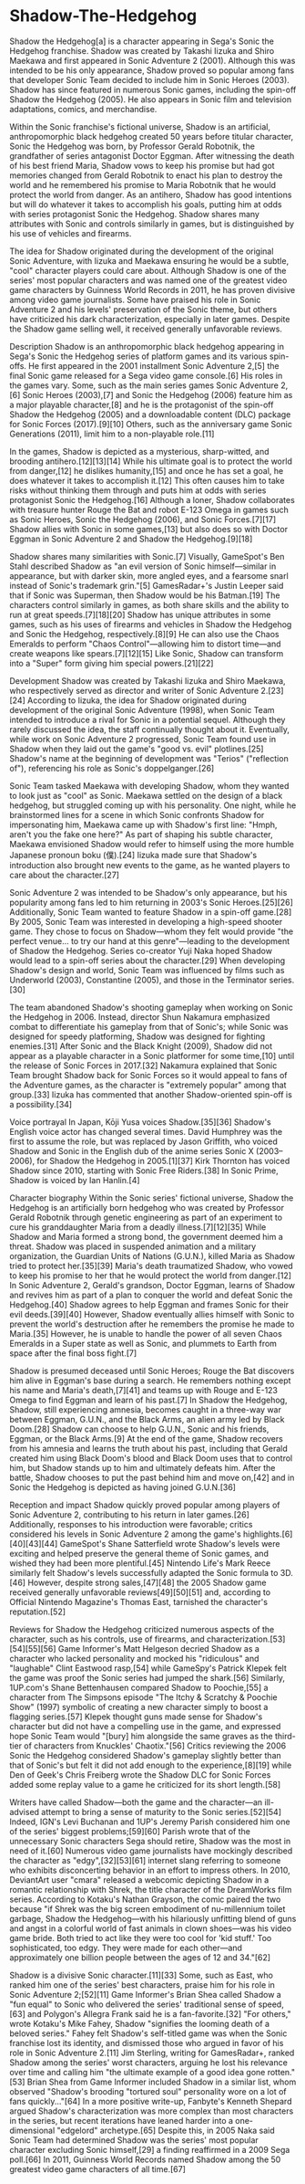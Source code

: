 # Shadow-The-Hedgehog

Shadow the Hedgehog[a] is a character appearing in Sega's Sonic the Hedgehog franchise. Shadow was created by Takashi Iizuka and Shiro Maekawa and first appeared in Sonic Adventure 2 (2001). Although this was intended to be his only appearance, Shadow proved so popular among fans that developer Sonic Team decided to include him in Sonic Heroes (2003). Shadow has since featured in numerous Sonic games, including the spin-off Shadow the Hedgehog (2005). He also appears in Sonic film and television adaptations, comics, and merchandise.

Within the Sonic franchise's fictional universe, Shadow is an artificial, anthropomorphic black hedgehog created 50 years before titular character, Sonic the Hedgehog was born, by Professor Gerald Robotnik, the grandfather of series antagonist Doctor Eggman. After witnessing the death of his best friend Maria, Shadow vows to keep his promise but had got memories changed from Gerald Robotnik to enact his plan to destroy the world and he remembered his promise to Maria Robotnik that he would protect the world from danger. As an antihero, Shadow has good intentions but will do whatever it takes to accomplish his goals, putting him at odds with series protagonist Sonic the Hedgehog. Shadow shares many attributes with Sonic and controls similarly in games, but is distinguished by his use of vehicles and firearms.

The idea for Shadow originated during the development of the original Sonic Adventure, with Iizuka and Maekawa ensuring he would be a subtle, "cool" character players could care about. Although Shadow is one of the series' most popular characters and was named one of the greatest video game characters by Guinness World Records in 2011, he has proven divisive among video game journalists. Some have praised his role in Sonic Adventure 2 and his levels' preservation of the Sonic theme, but others have criticized his dark characterization, especially in later games. Despite the Shadow game selling well, it received generally unfavorable reviews.

Description
Shadow is an anthropomorphic black hedgehog appearing in Sega's Sonic the Hedgehog series of platform games and its various spin-offs. He first appeared in the 2001 installment Sonic Adventure 2,[5] the final Sonic game released for a Sega video game console.[6] His roles in the games vary. Some, such as the main series games Sonic Adventure 2,[6] Sonic Heroes (2003),[7] and Sonic the Hedgehog (2006) feature him as a major playable character,[8] and he is the protagonist of the spin-off Shadow the Hedgehog (2005) and a downloadable content (DLC) package for Sonic Forces (2017).[9][10] Others, such as the anniversary game Sonic Generations (2011), limit him to a non-playable role.[11]

In the games, Shadow is depicted as a mysterious, sharp-witted, and brooding antihero.[12][13][14] While his ultimate goal is to protect the world from danger,[12] he dislikes humanity,[15] and once he has set a goal, he does whatever it takes to accomplish it.[12] This often causes him to take risks without thinking them through and puts him at odds with series protagonist Sonic the Hedgehog.[16] Although a loner, Shadow collaborates with treasure hunter Rouge the Bat and robot E-123 Omega in games such as Sonic Heroes, Sonic the Hedgehog (2006), and Sonic Forces.[7][17] Shadow allies with Sonic in some games,[13] but also does so with Doctor Eggman in Sonic Adventure 2 and Shadow the Hedgehog.[9][18]

Shadow shares many similarities with Sonic.[7] Visually, GameSpot's Ben Stahl described Shadow as "an evil version of Sonic himself—similar in appearance, but with darker skin, more angled eyes, and a fearsome snarl instead of Sonic's trademark grin."[5] GamesRadar+'s Justin Leeper said that if Sonic was Superman, then Shadow would be his Batman.[19] The characters control similarly in games, as both share skills and the ability to run at great speeds.[7][18][20] Shadow has unique attributes in some games, such as his uses of firearms and vehicles in Shadow the Hedgehog and Sonic the Hedgehog, respectively.[8][9] He can also use the Chaos Emeralds to perform "Chaos Control"—allowing him to distort time—and create weapons like spears.[7][12][15] Like Sonic, Shadow can transform into a "Super" form giving him special powers.[21][22]

Development
Shadow was created by Takashi Iizuka and Shiro Maekawa, who respectively served as director and writer of Sonic Adventure 2.[23][24] According to Iizuka, the idea for Shadow originated during development of the original Sonic Adventure (1998), when Sonic Team intended to introduce a rival for Sonic in a potential sequel. Although they rarely discussed the idea, the staff continually thought about it. Eventually, while work on Sonic Adventure 2 progressed, Sonic Team found use in Shadow when they laid out the game's "good vs. evil" plotlines.[25] Shadow's name at the beginning of development was "Terios" ("reflection of"), referencing his role as Sonic's doppelganger.[26]

Sonic Team tasked Maekawa with developing Shadow, whom they wanted to look just as "cool" as Sonic. Maekawa settled on the design of a black hedgehog, but struggled coming up with his personality. One night, while he brainstormed lines for a scene in which Sonic confronts Shadow for impersonating him, Maekawa came up with Shadow's first line: "Hmph, aren't you the fake one here?" As part of shaping his subtle character, Maekawa envisioned Shadow would refer to himself using the more humble Japanese pronoun boku (僕).[24] Iizuka made sure that Shadow's introduction also brought new events to the game, as he wanted players to care about the character.[27]

Sonic Adventure 2 was intended to be Shadow's only appearance, but his popularity among fans led to him returning in 2003's Sonic Heroes.[25][26] Additionally, Sonic Team wanted to feature Shadow in a spin-off game.[28] By 2005, Sonic Team was interested in developing a high-speed shooter game. They chose to focus on Shadow—whom they felt would provide "the perfect venue... to try our hand at this genre"—leading to the development of Shadow the Hedgehog. Series co-creator Yuji Naka hoped Shadow would lead to a spin-off series about the character.[29] When developing Shadow's design and world, Sonic Team was influenced by films such as Underworld (2003), Constantine (2005), and those in the Terminator series.[30]

The team abandoned Shadow's shooting gameplay when working on Sonic the Hedgehog in 2006. Instead, director Shun Nakamura emphasized combat to differentiate his gameplay from that of Sonic's; while Sonic was designed for speedy platforming, Shadow was designed for fighting enemies.[31] After Sonic and the Black Knight (2009), Shadow did not appear as a playable character in a Sonic platformer for some time,[10] until the release of Sonic Forces in 2017.[32] Nakamura explained that Sonic Team brought Shadow back for Sonic Forces so it would appeal to fans of the Adventure games, as the character is "extremely popular" among that group.[33] Iizuka has commented that another Shadow-oriented spin-off is a possibility.[34]

Voice portrayal
In Japan, Kōji Yusa voices Shadow.[35][36] Shadow's English voice actor has changed several times. David Humphrey was the first to assume the role, but was replaced by Jason Griffith, who voiced Shadow and Sonic in the English dub of the anime series Sonic X (2003–2006), for Shadow the Hedgehog in 2005.[1][37] Kirk Thornton has voiced Shadow since 2010, starting with Sonic Free Riders.[38] In Sonic Prime, Shadow is voiced by Ian Hanlin.[4]

Character biography
Within the Sonic series' fictional universe, Shadow the Hedgehog is an artificially born hedgehog who was created by Professor Gerald Robotnik through genetic engineering as part of an experiment to cure his granddaughter Maria from a deadly illness.[7][12][35] While Shadow and Maria formed a strong bond, the government deemed him a threat. Shadow was placed in suspended animation and a military organization, the Guardian Units of Nations (G.U.N.), killed Maria as Shadow tried to protect her.[35][39] Maria's death traumatized Shadow, who vowed to keep his promise to her that he would protect the world from danger.[12] In Sonic Adventure 2, Gerald's grandson, Doctor Eggman, learns of Shadow and revives him as part of a plan to conquer the world and defeat Sonic the Hedgehog.[40] Shadow agrees to help Eggman and frames Sonic for their evil deeds.[39][40] However, Shadow eventually allies himself with Sonic to prevent the world's destruction after he remembers the promise he made to Maria.[35] However, he is unable to handle the power of all seven Chaos Emeralds in a Super state as well as Sonic, and plummets to Earth from space after the final boss fight.[7]

Shadow is presumed deceased until Sonic Heroes; Rouge the Bat discovers him alive in Eggman's base during a search. He remembers nothing except his name and Maria's death,[7][41] and teams up with Rouge and E-123 Omega to find Eggman and learn of his past.[7] In Shadow the Hedgehog, Shadow, still experiencing amnesia, becomes caught in a three-way war between Eggman, G.U.N., and the Black Arms, an alien army led by Black Doom.[28] Shadow can choose to help G.U.N., Sonic and his friends, Eggman, or the Black Arms.[9] At the end of the game, Shadow recovers from his amnesia and learns the truth about his past, including that Gerald created him using Black Doom's blood and Black Doom uses that to control him, but Shadow stands up to him and ultimately defeats him. After the battle, Shadow chooses to put the past behind him and move on,[42] and in Sonic the Hedgehog is depicted as having joined G.U.N.[36]

Reception and impact
Shadow quickly proved popular among players of Sonic Adventure 2, contributing to his return in later games.[26] Additionally, responses to his introduction were favorable; critics considered his levels in Sonic Adventure 2 among the game's highlights.[6][40][43][44] GameSpot's Shane Satterfield wrote Shadow's levels were exciting and helped preserve the general theme of Sonic games, and wished they had been more plentiful.[45] Nintendo Life's Mark Reece similarly felt Shadow's levels successfully adapted the Sonic formula to 3D.[46] However, despite strong sales,[47][48] the 2005 Shadow game received generally unfavorable reviews[49][50][51] and, according to Official Nintendo Magazine's Thomas East, tarnished the character's reputation.[52]

Reviews for Shadow the Hedgehog criticized numerous aspects of the character, such as his controls, use of firearms, and characterization.[53][54][55][56] Game Informer's Matt Helgeson decried Shadow as a character who lacked personality and mocked his "ridiculous" and "laughable" Clint Eastwood rasp,[54] while GameSpy's Patrick Klepek felt the game was proof the Sonic series had jumped the shark.[56] Similarly, 1UP.com's Shane Bettenhausen compared Shadow to Poochie,[55] a character from The Simpsons episode "The Itchy & Scratchy & Poochie Show" (1997) symbolic of creating a new character simply to boost a flagging series.[57] Klepek thought guns made sense for Shadow's character but did not have a compelling use in the game, and expressed hope Sonic Team would "[bury] him alongside the same graves as the third-tier of characters from Knuckles' Chaotix."[56] Critics reviewing the 2006 Sonic the Hedgehog considered Shadow's gameplay slightly better than that of Sonic's but felt it did not add enough to the experience,[8][19] while Den of Geek's Chris Freiberg wrote the Shadow DLC for Sonic Forces added some replay value to a game he criticized for its short length.[58]

Writers have called Shadow—both the game and the character—an ill-advised attempt to bring a sense of maturity to the Sonic series.[52][54] Indeed, IGN's Levi Buchanan and 1UP's Jeremy Parish considered him one of the series' biggest problems;[59][60] Parish wrote that of the unnecessary Sonic characters Sega should retire, Shadow was the most in need of it.[60] Numerous video game journalists have mockingly described the character as "edgy",[32][53][61] internet slang referring to someone who exhibits disconcerting behavior in an effort to impress others. In 2010, DeviantArt user "cmara" released a webcomic depicting Shadow in a romantic relationship with Shrek, the title character of the DreamWorks film series. According to Kotaku's Nathan Grayson, the comic paired the two because "if Shrek was the big screen embodiment of nu-millennium toilet garbage, Shadow the Hedgehog—with his hilariously unfitting blend of guns and angst in a colorful world of fast animals in clown shoes—was his video game bride. Both tried to act like they were too cool for 'kid stuff.' Too sophisticated, too edgy. They were made for each other—and approximately one billion people between the ages of 12 and 34."[62]

Shadow is a divisive Sonic character.[11][33] Some, such as East, who ranked him one of the series' best characters, praise him for his role in Sonic Adventure 2;[52][11] Game Informer's Brian Shea called Shadow a "fun equal" to Sonic who delivered the series' traditional sense of speed,[63] and Polygon's Allegra Frank said he is a fan-favorite.[32] "For others," wrote Kotaku's Mike Fahey, Shadow "signifies the looming death of a beloved series." Fahey felt Shadow's self-titled game was when the Sonic franchise lost its identity, and dismissed those who argued in favor of his role in Sonic Adventure 2.[11] Jim Sterling, writing for GamesRadar+, ranked Shadow among the series' worst characters, arguing he lost his relevance over time and calling him "the ultimate example of a good idea gone rotten."[53] Brian Shea from Game Informer included Shadow in a similar list, whom observed "Shadow's brooding "tortured soul" personality wore on a lot of fans quickly..."[64] In a more positive write-up, Fanbyte's Kenneth Shepard argued Shadow's characterization was more complex than most characters in the series, but recent iterations have leaned harder into a one-dimensional "edgelord" archetype.[65] Despite this, in 2005 Naka said Sonic Team had determined Shadow was the series' most popular character excluding Sonic himself,[29] a finding reaffirmed in a 2009 Sega poll.[66] In 2011, Guinness World Records named Shadow among the 50 greatest video game characters of all time.[67]
